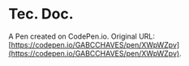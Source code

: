 # Tec. Doc.

A Pen created on CodePen.io. Original URL: [https://codepen.io/GABCCHAVES/pen/XWpWZpv](https://codepen.io/GABCCHAVES/pen/XWpWZpv).


